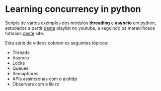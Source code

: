 # Learning concurrency in python
Scripts de vários exemplos dos módulos **threading** e **asyncio** em python, estudados a partir [desta](https://www.youtube.com/watch?v=zvswM5pY-mk&list=PLzUGFf4GhXBLEQsoOfLzhH6JKybt8I5Ec) playlist no youtube, e seguindo os maravilhosos tutoriais [deste](https://tutorialedge.net/course/python/) site.

Esta série de vídeos cobrem os seguintes tópicos:
- Threads
- Asyncio
- Locks
- Queues
- Semaphores
- APIs assíncronas com o aiohttp
- Observers com a lib rx
